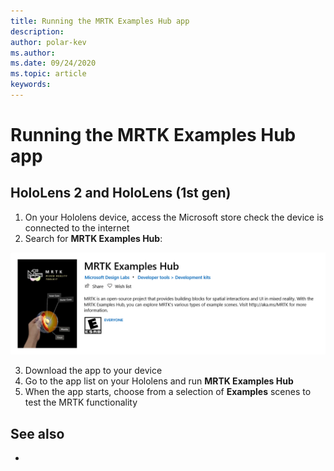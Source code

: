 ```yaml
---
title: Running the MRTK Examples Hub app
description: 
author: polar-kev
ms.author: 
ms.date: 09/24/2020
ms.topic: article
keywords: 
---
```


# Running the MRTK Examples Hub app

<!-- Need intro paragraph for the WHY -->

## HoloLens 2 and HoloLens (1st gen)

1. On your Hololens device, access the Microsoft store check the device is connected to the internet
2. Search for **MRTK Examples Hub**:

![MRTK Examples Hub page in the Microsoft store](images/mrtk-examples-hub-img-01.png)

3. Download the app to your device
4. Go to the app list on your Hololens and run **MRTK Examples Hub**
5. When the app starts, choose from a selection of **Examples** scenes to test the MRTK functionality

## See also
* 
